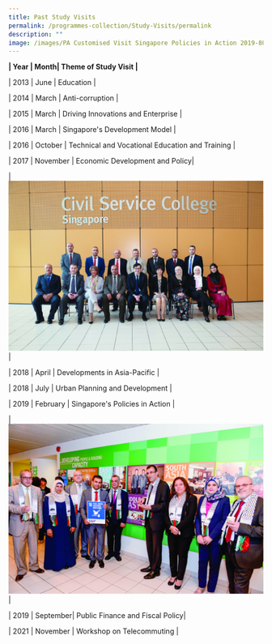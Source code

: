 ```yaml
---
title: Past Study Visits
permalink: /programmes-collection/Study-Visits/permalink
description: ""
image: /images/PA Customised Visit Singapore Policies in Action 2019-80.jpg
---
```

**| Year | Month| Theme of Study Visit |**

| 2013    | June     | Education    |

| 2014    | March   | Anti-corruption |

| 2015    | March   | Driving Innovations and Enterprise |

| 2016    | March   | Singapore's Development Model |

| 2016    | October | Technical and Vocational Education and Training |

| 2017    | November | Economic Development and Policy|

|![Economic Development and Policy](/images/Study%20Visits/PA%20Customised%20Visit%202017-80.jpg)|

 | 2018 | April | Developments in Asia-Pacific |
 
 | 2018 | July | Urban Planning and Development |
 
 | 2019 | February | Singapore's Policies in Action |
 
| ![Singapore's Policies in Action](/images/Study%20Visits/PA%20Customised%20Visit%20Singapore%20Policies%20in%20Action%202019-80.jpg)|
 
| 2019 | September| Public Finance and Fiscal Policy|

| 2021 | November | Workshop on Telecommuting |